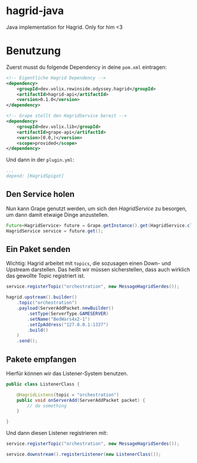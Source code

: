 # hagrid-java

Java implementation for Hagrid. Only for him <3

# Benutzung

Zuerst musst du folgende Dependency in deine `pom.xml` eintragen:

```xml
<!-- Eigentliche Hagrid Dependency -->
<dependency>
    <groupId>dev.volix.rewinside.odyssey.hagrid</groupId>
    <artifactId>hagrid-api</artifactId>
    <version>0.1.0</version>
</dependency>

<!-- Grape stellt den HagridService bereit -->
<dependency>
    <groupId>dev.volix.lib</groupId>
    <artifactId>grape-api</artifactId>
    <version>[0.0,)</version>
    <scope>provided</scope>
</dependency>
```

Und dann in der `plugin.yml`:

```yml
...
depend: [HagridSpigot]
```

## Den Service holen

Nun kann Grape genutzt werden, um sich den *HagridService* zu besorgen, um dann damit etwaige Dinge anzustellen.

```java
Future<HagridService> future = Grape.getInstance().get(HagridService.class);
HagridService service = future.get();
```

## Ein Paket senden

Wichtig: Hagrid arbeitet mit `topics`, die sozusagen einen Down- und Upstream darstellen. Das heißt wir müssen sicherstellen, dass auch wirklich das gewollte Topic registriert ist.

```java
service.registerTopic("orchestration", new MessageHagridSerdes());

hagrid.upstream().builder()
    .topic("orchestration")
    .payload(ServerAddPacket.newBuilder()
        .setType(ServerType.GAMESERVER)
        .setName("BedWars4x2-1")
        .setIpAddress("127.0.0.1:1337")
        .build()
    )
    .send();
```

## Pakete empfangen

Hierfür können wir das Listener-System benutzen.

```java
public class ListenerClass {

    @HagridListens(topic = "orchestration")
    public void onServerAdd(ServerAddPacket packet) {
        // do something
    }

}
```

Und dann diesen Listener registrieren mit:

```java
service.registerTopic("orchestration", new MessageHagridSerdes());

service.downstream().registerListener(new ListenerClass());
```